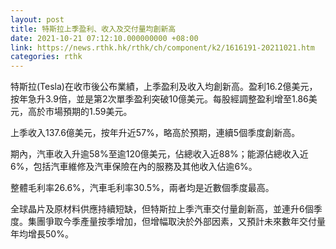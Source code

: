 ```yaml
---
layout: post
title: 特斯拉上季盈利、收入及交付量均創新高
date: 2021-10-21 07:12:10.000000000 +08:00
link: https://news.rthk.hk/rthk/ch/component/k2/1616191-20211021.htm
categories: rthk
---
```


特斯拉(Tesla)在收市後公布業績，上季盈利及收入均創新高。盈利16.2億美元，按年急升3.9倍，並是第2次單季盈利突破10億美元。每股經調整盈利增至1.86美元，高於市場預期的1.59美元。

上季收入137.6億美元，按年升近57%，略高於預期，連續5個季度創新高。

期內，汽車收入升逾58%至逾120億美元，佔總收入近88%；能源佔總收入近6%，包括汽車維修及汽車保險在內的服務及其他收入佔逾6%。

整體毛利率26.6%，汽車毛利率30.5%，兩者均是近數個季度最高。

全球晶片及原材料供應持續短缺，但特斯拉上季汽車交付量創新高，並連升6個季度。集團爭取今季產量按季增加，但增幅取決於外部因素，又預計未來數年交付量年均增長50%。
